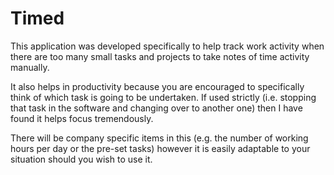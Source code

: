 # Timed

This application was developed specifically to help track work activity when there are too many small tasks and projects to take notes of time activity manually.

It also helps in productivity because you are encouraged to specifically think of which task is going to be undertaken. If used strictly (i.e. stopping that task in the software and changing over to another one) then I have found it helps focus tremendously.

There will be company specific items in this (e.g. the number of working hours per day or the pre-set tasks) however it is easily adaptable to your situation should you wish to use it.
